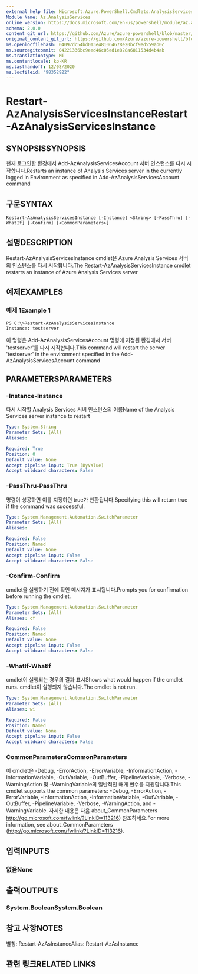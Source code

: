 ```yaml
---
external help file: Microsoft.Azure.PowerShell.Cmdlets.AnalysisServices.Dataplane.dll-Help.xml
Module Name: Az.AnalysisServices
online version: https://docs.microsoft.com/en-us/powershell/module/az.analysisservices/restart-azanalysisservicesinstance
schema: 2.0.0
content_git_url: https://github.com/Azure/azure-powershell/blob/master/src/AnalysisServices/AnalysisServices/help/Restart-AzAnalysisServicesInstance.md
original_content_git_url: https://github.com/Azure/azure-powershell/blob/master/src/AnalysisServices/AnalysisServices/help/Restart-AzAnalysisServicesInstance.md
ms.openlocfilehash: 04097dc54bd013e481064678e20bcf9ed559ab0c
ms.sourcegitcommit: 04221336bc9eed46c05ed1e828a6811534d4b4ab
ms.translationtype: MT
ms.contentlocale: ko-KR
ms.lasthandoff: 12/08/2020
ms.locfileid: "98352922"
---
```

# <span data-ttu-id="24508-101">Restart-AzAnalysisServicesInstance</span><span class="sxs-lookup"><span data-stu-id="24508-101">Restart-AzAnalysisServicesInstance</span></span>

## <span data-ttu-id="24508-102">SYNOPSIS</span><span class="sxs-lookup"><span data-stu-id="24508-102">SYNOPSIS</span></span>
<span data-ttu-id="24508-103">현재 로그인한 환경에서 Add-AzAnalysisServicesAccount 서버 인스턴스를 다시 시작합니다.</span><span class="sxs-lookup"><span data-stu-id="24508-103">Restarts an instance of Analysis Services server in the currently logged in Environment as specified in Add-AzAnalysisServicesAccount command</span></span>

## <span data-ttu-id="24508-104">구문</span><span class="sxs-lookup"><span data-stu-id="24508-104">SYNTAX</span></span>

```
Restart-AzAnalysisServicesInstance [-Instance] <String> [-PassThru] [-WhatIf] [-Confirm] [<CommonParameters>]
```

## <span data-ttu-id="24508-105">설명</span><span class="sxs-lookup"><span data-stu-id="24508-105">DESCRIPTION</span></span>
<span data-ttu-id="24508-106">Restart-AzAnalysisServicesInstance cmdlet은 Azure Analysis Services 서버의 인스턴스를 다시 시작합니다.</span><span class="sxs-lookup"><span data-stu-id="24508-106">The Restart-AzAnalysisServicesInstance cmdlet restarts an instance of Azure Analysis Services server</span></span>

## <span data-ttu-id="24508-107">예제</span><span class="sxs-lookup"><span data-stu-id="24508-107">EXAMPLES</span></span>

### <span data-ttu-id="24508-108">예제 1</span><span class="sxs-lookup"><span data-stu-id="24508-108">Example 1</span></span>
```
PS C:\>Restart-AzAnalysisServicesInstance
Instance: testserver
```

<span data-ttu-id="24508-109">이 명령은 Add-AzAnalysisServicesAccount 명령에 지정된 환경에서 서버 'testserver'를 다시 시작합니다.</span><span class="sxs-lookup"><span data-stu-id="24508-109">This command will restart the server 'testserver' in the environment specified in the Add-AzAnalysisServicesAccount command</span></span>

## <span data-ttu-id="24508-110">PARAMETERS</span><span class="sxs-lookup"><span data-stu-id="24508-110">PARAMETERS</span></span>

### <span data-ttu-id="24508-111">-Instance</span><span class="sxs-lookup"><span data-stu-id="24508-111">-Instance</span></span>
<span data-ttu-id="24508-112">다시 시작할 Analysis Services 서버 인스턴스의 이름</span><span class="sxs-lookup"><span data-stu-id="24508-112">Name of the Analysis Services server instance to restart</span></span>

```yaml
Type: System.String
Parameter Sets: (All)
Aliases:

Required: True
Position: 0
Default value: None
Accept pipeline input: True (ByValue)
Accept wildcard characters: False
```

### <span data-ttu-id="24508-113">-PassThru</span><span class="sxs-lookup"><span data-stu-id="24508-113">-PassThru</span></span>
<span data-ttu-id="24508-114">명령이 성공하면 이를 지정하면 true가 반환됩니다.</span><span class="sxs-lookup"><span data-stu-id="24508-114">Specifying this will return true if the command was successful.</span></span>

```yaml
Type: System.Management.Automation.SwitchParameter
Parameter Sets: (All)
Aliases:

Required: False
Position: Named
Default value: None
Accept pipeline input: False
Accept wildcard characters: False
```

### <span data-ttu-id="24508-115">-Confirm</span><span class="sxs-lookup"><span data-stu-id="24508-115">-Confirm</span></span>
<span data-ttu-id="24508-116">cmdlet을 실행하기 전에 확인 메시지가 표시됩니다.</span><span class="sxs-lookup"><span data-stu-id="24508-116">Prompts you for confirmation before running the cmdlet.</span></span>

```yaml
Type: System.Management.Automation.SwitchParameter
Parameter Sets: (All)
Aliases: cf

Required: False
Position: Named
Default value: None
Accept pipeline input: False
Accept wildcard characters: False
```

### <span data-ttu-id="24508-117">-WhatIf</span><span class="sxs-lookup"><span data-stu-id="24508-117">-WhatIf</span></span>
<span data-ttu-id="24508-118">cmdlet이 실행되는 경우의 결과 표시</span><span class="sxs-lookup"><span data-stu-id="24508-118">Shows what would happen if the cmdlet runs.</span></span>
<span data-ttu-id="24508-119">cmdlet이 실행되지 않습니다.</span><span class="sxs-lookup"><span data-stu-id="24508-119">The cmdlet is not run.</span></span>

```yaml
Type: System.Management.Automation.SwitchParameter
Parameter Sets: (All)
Aliases: wi

Required: False
Position: Named
Default value: None
Accept pipeline input: False
Accept wildcard characters: False
```

### <span data-ttu-id="24508-120">CommonParameters</span><span class="sxs-lookup"><span data-stu-id="24508-120">CommonParameters</span></span>
<span data-ttu-id="24508-121">이 cmdlet은 -Debug, -ErrorAction, -ErrorVariable, -InformationAction, -InformationVariable, -OutVariable, -OutBuffer, -PipelineVariable, -Verbose, -WarningAction 및 -WarningVariable의 일반적인 매개 변수를 지원합니다.</span><span class="sxs-lookup"><span data-stu-id="24508-121">This cmdlet supports the common parameters: -Debug, -ErrorAction, -ErrorVariable, -InformationAction, -InformationVariable, -OutVariable, -OutBuffer, -PipelineVariable, -Verbose, -WarningAction, and -WarningVariable.</span></span> <span data-ttu-id="24508-122">자세한 내용은 다음 about_CommonParameters http://go.microsoft.com/fwlink/?LinkID=113216) 참조하세요.</span><span class="sxs-lookup"><span data-stu-id="24508-122">For more information, see about_CommonParameters (http://go.microsoft.com/fwlink/?LinkID=113216).</span></span>

## <span data-ttu-id="24508-123">입력</span><span class="sxs-lookup"><span data-stu-id="24508-123">INPUTS</span></span>

### <span data-ttu-id="24508-124">없음</span><span class="sxs-lookup"><span data-stu-id="24508-124">None</span></span>

## <span data-ttu-id="24508-125">출력</span><span class="sxs-lookup"><span data-stu-id="24508-125">OUTPUTS</span></span>

### <span data-ttu-id="24508-126">System.Boolean</span><span class="sxs-lookup"><span data-stu-id="24508-126">System.Boolean</span></span>

## <span data-ttu-id="24508-127">참고 사항</span><span class="sxs-lookup"><span data-stu-id="24508-127">NOTES</span></span>
<span data-ttu-id="24508-128">별칭: Restart-AzAsInstance</span><span class="sxs-lookup"><span data-stu-id="24508-128">Alias: Restart-AzAsInstance</span></span>

## <span data-ttu-id="24508-129">관련 링크</span><span class="sxs-lookup"><span data-stu-id="24508-129">RELATED LINKS</span></span>
